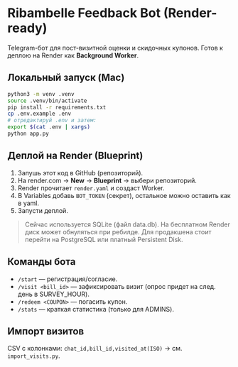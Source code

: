 # Ribambelle Feedback Bot (Render-ready)

Telegram-бот для пост-визитной оценки и скидочных купонов. Готов к деплою на Render как **Background Worker**.

## Локальный запуск (Mac)
```bash
python3 -m venv .venv
source .venv/bin/activate
pip install -r requirements.txt
cp .env.example .env
# отредактируй .env и затем:
export $(cat .env | xargs)
python app.py
```

## Деплой на Render (Blueprint)
1) Запушь этот код в GitHub (репозиторий).
2) На render.com → **New** → **Blueprint** → выбери репозиторий.
3) Render прочитает `render.yaml` и создаст Worker.
4) В Variables добавь `BOT_TOKEN` (секрет), остальное можно оставить как в yaml.
5) Запусти деплой.

> Сейчас используется SQLite (файл data.db). На бесплатном Render диск может обнуляться при ребилде. Для продакшена стоит перейти на PostgreSQL или платный Persistent Disk.

## Команды бота
- `/start` — регистрация/согласие.
- `/visit <bill_id>` — зафиксировать визит (опрос придет на след. день в SURVEY_HOUR).
- `/redeem <COUPON>` — погасить купон.
- `/stats` — краткая статистика (только для ADMINS).

## Импорт визитов
CSV с колонками: `chat_id,bill_id,visited_at(ISO)` → см. `import_visits.py`.
